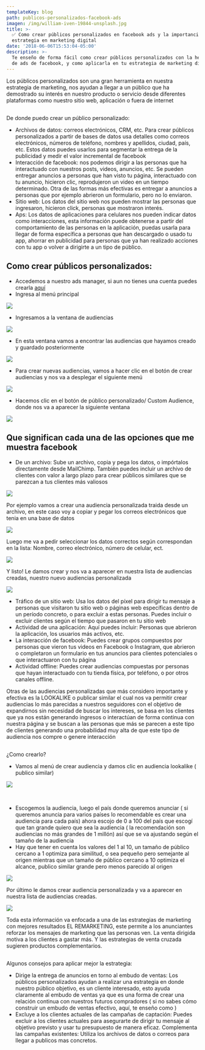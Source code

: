 ```yaml
---
templateKey: blog
path: publicos-personalizados-facebook-ads
imagen: /img/william-iven-19844-unsplash.jpg
title: >-
  ✅ Como crear públicos personalizados en facebook ads y la importancia de esta
  estrategia en marketing digital
date: '2018-06-06T15:53:04-05:00'
description: >-
  Te enseño de forma fácil como crear públicos personalizados con la herramienta
  de ads de facebook, y como aplicarla en tu estrategia de marketing digital
---
```

Los públicos personalizados son una gran herramienta en nuestra estrategia de marketing, nos ayudan a llegar a un público que ha demostrado su interés en nuestro producto o servicio desde diferentes plataformas como nuestro sitio web, aplicación o fuera de internet

## 
De donde puedo crear un público personalizado:

* Archivos de datos: correos electrónicos, CRM, etc. Para crear públicos personalizados a partir de bases de datos usa detalles como correos electrónicos, números de teléfono, nombres y apellidos, ciudad, país, etc. Estos datos puedes usarlos para segmentar la entrega de la publicidad y medir el valor incremental de facebook
* Interacción de facebook: nos podemos dirigir a las personas que ha interactuado con nuestros posts, videos, anuncios, etc. Se pueden entregar anuncios a personas que han visto tu página, interactuado con tu anuncio, hicieron clic, reprodujeron un video en un tiempo determinado. Otra de las formas más efectivas es entregar a anuncios a personas que por ejemplo abrieron un formulario, pero no lo enviaron.
* Sitio web: Los datos del sitio web nos pueden mostrar las personas que ingresaron, hicieron click, personas que mostraron interés.
* Aps: Los datos de aplicaciones para celulares nos pueden indicar datos como interacciones, esta información puede obtenerse a partir del comportamiento de las personas en la aplicación, puedas usarla para llegar de forma específica a personas que han descargado o usado tu app, ahorrar en publicidad para personas que ya han realizado acciones con tu app o volver a dirigirte a un tipo de público. 

## Como crear públicos personalizados: 

* Accedemos a nuestro ads manager, si aun no tienes una cuenta puedes crearla [aquí](https://www.facebook.com/business/help/200000840044554)
* Ingresa al menú principal 

![](/img/1_pe3f4sdtlppsfjkhdspueg.png)

* Ingresamos a la ventana de audiencias

![](/img/1_im8gp0-iseyvq9fsxwaaqg.png)

* En esta ventana vamos a encontrar las audiencias que hayamos creado y guardado posteriormente

![](/img/1_r3zvwauuylmt6-9e1cemba.png)

* Para crear nuevas audiencias, vamos a hacer clic en el botón de crear audiencias y nos va a desplegar el siguiente menú 

![](/img/1_y4a-6ch8jgx3ufp3axeyxa.png)

* Hacemos clic en el botón de público personalizado/ Custom Audience, donde nos va a aparecer la siguiente ventana 

![](/img/1_hzvqjrnugnziaicylp6kog.png)

## Que significan cada una de las opciones que me muestra facebook 

* De un archivo: Sube un archivo, copia y pega los datos, o impórtalos directamente desde MailChimp. También puedes incluir un archivo de clientes con valor a largo plazo para crear públicos similares que se parezcan a tus clientes más valiosos

![](/img/1_ki5vnfkzghecjhvcof5_ra.png)


Por ejemplo vamos a crear una audiencia personalizada traida desde un archivo, en este caso voy a copiar y pegar los correos electrónicos que tenia en una base de datos

![](/img/1_f1slivackc6ws5gkklmgpw-1-.png)


Luego me va a pedir seleccionar los datos correctos según correspondan en la lista: Nombre, correo electrónico, número de celular, ect. 

![](/img/1_vr4-bxyxok0afdjhaygodw.png)


Y listo! Le damos crear y nos va a aparecer en nuestra lista de audiencias creadas, nuestro nuevo audiencias personalizada

![](/img/1_syar7impllu9nurookspeg.png)

* Tráfico de un sitio web: Usa los datos del píxel para dirigir tu mensaje a personas que visitaron tu sitio web o páginas web específicas dentro de un período concreto, o para excluir a estas personas. Puedes incluir o excluir clientes según el tiempo que pasaron en tu sitio web 
* Actividad de una aplicación: Aquí puedes incluir: Personas que abrieron la aplicación, los usuarios más activos, etc.
* La interacción de facebook: Puedes crear grupos compuestos por personas que vieron tus videos en Facebook o Instagram, que abrieron o completaron un formulario en tus anuncios para clientes potenciales o que interactuaron con tu página
* Actividad offline: Puedes crear audiencias compuestas por personas que hayan interactuado con tu tienda física, por teléfono, o por otros canales offline.  


Otras de las audiencias personalizadas que más considero importante y efectiva es la LOOKALIKE o publicar similar el cual nos va permitir crear audiencias lo más parecidas a nuestros seguidores con el objetivo de expandirnos sin necesidad de buscar los intereses, se basa en los clientes que ya nos están generando ingresos o interactúan de forma continua con nuestra página y se buscan a las personas que más se parecen a este tipo de clientes generando una probabilidad muy alta de que este tipo de audiencia nos compre o genere interacción

## 
¿Como crearlo? 

* Vamos al menú de crear audiencia y damos clic en audiencia lookalike ( publico similar)

![](/img/1_zpv9lxz0paaqvkcsuhivcq.png)

 

* Escogemos la audiencia, luego el país donde queremos anunciar ( si queremos anuncia para varios países lo recomendable es crear una audiencia para cada país) ahora escojo de 0 a 100 del país que escogí que tan grande quiero que sea la audiencia ( la recomendación son audiencias no más grandes de 1 millón) así que se va ajustando según el tamaño de la audiencia
* Hay que tener en cuenta los valores del 1 al 10, un tamaño de público cercano a 1 optimiza para similitud, o sea pequeño pero semejante al origen mientras que un tamaño de público cercano a 10 optimiza el alcance, publico similar grande pero menos parecido al origen 

![](/img/1_cti9o7fczkoljgj8zaoi-a.png)

Por último le damos crear audiencia personalizada y va a aparecer en nuestra lista de audiencias creadas. 

![](/img/1_eoguslcviqf8a5wkhmcwlg.png)


Toda esta información va enfocada a una de las estrategias de marketing con mejores resultados EL REMARKETING, este permite a los anunciantes reforzar los mensajes de marketing que las personas ven. La venta dirigida motiva a los clientes a gastar más. Y las estrategias de venta cruzada sugieren productos complementarios. 

## 
Algunos consejos para aplicar mejor la estrategia:

* Dirige la entrega de anuncios en torno al embudo de ventas: Los públicos personalizados ayudan a realizar una estrategia en donde nuestro público objetivo, es un cliente interesado, esto ayuda claramente al embudo de ventas ya que es una forma de crear una relación continua con nuestros futuros compradores ( si no sabes cómo construir un embudo de ventas efectivo, aquí, te enseño como ) 
* Excluye a los clientes actuales de las campañas de captación: Puedes excluir a los clientes actuales para asegurarte de dirigir tu mensaje al objetivo previsto y usar tu presupuesto de manera eficaz.
  Complementa las campañas existentes: Utiliza los archivos de datos o correos para llegar a publicos mas concretos.
